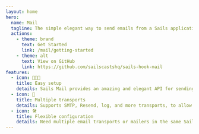 ```yaml
---
layout: home
hero:
  name: Mail
  tagline: The simple elegant way to send emails from a Sails applications.
  actions:
    - theme: brand
      text: Get Started
      link: /mail/getting-started
    - theme: alt
      text: View on GitHub
      link: https://github.com/sailscastshq/sails-hook-mail
features:
  - icon: 👨🏾‍💻
    title: Easy setup
    details: Sails Mail provides an amazing and elegant API for sending emails.
  - icon: 🚚
    title: Multiple transports
    details: Supports SMTP, Resend, log, and more transports, to allow you use your favorite email service without any stress.
  - icon: 🛠️
    title: Flexible configuration
    details: Need multiple email transports or mailers in the same Sails project? Mail make that a breeze to do.
---
```

